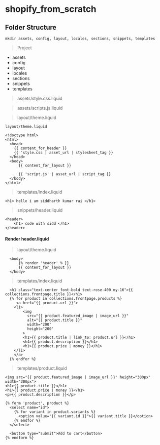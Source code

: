 # shopify_from_scratch
## Folder Structure
```terminal
mkdir assets, config, layout, locales, sections, snippets, templates
```
> Project
- assets
- config
- layout
- locales
- sections
- snippets
- templates

> assets/style.css.liquid

> assets/scripts.js.liquid

> layout/theme.liquid
```liquid
layout/theme.liquid

<!doctype html>
<html>
  <head>
    {{ content_for_header }}
    {{ 'style.css | asset_url | stylesheet_tag }}
  </head>
  <body>
      {{ content_for_layout }}

      {{ 'script.js' | asset_url | script_tag }}
  </body>
</html>
```
> templates/index.liquid
```liquid
<h1> hello i am siddharth kumar rai </h1>
```
> snippets/header.liquid
```liquid
<header>
    <h1> code with sidd </h1>
</header>
```
#### Render header.liquid
> layout/theme.liquid
```liquid
  <body>
      {% render 'header' % }}
      {{ content_for_layout }}
  </body>
```
> templates/index.liquid
```liquid
  <h1 class="text-center font-bold text-rose-400 my-16">{{ collections.frontpage.title }}</h1>
  {% for product in collections.frontpage.products %}
     <a href="{{ product.url }}">
    <li>
        <img
          src="{{ product.featured_image | image_url }}"
          alt="{{ product.title }}"
          width="200"
          height="200"
        >
        <h1>{{ product.title | link_to: product.url }}</h1>
        <h4>{{ product.description }}</h4>
        <h1>{{ product.price | money }}</h1>
    </li>
    </a>
  {% endfor %}
```
> templates/product.liquid
```liquid
<img src="{{ product.featured_image | image_url }}" height="300px" width="300px">
<h1>{{ product.title }}</h1>
<h1>{{ product.price | money }}</h1>
<p>{{ product.description }}</p>

{% form 'product', product %}
  <select name="id">
    {% for variant in product.variants %}
      <option value="{{ variant.id }}">{{ variant.title }}</option>
    {% endfor %}
  </select>

  <button type="submit">Add to cart</button>
{% endform %}
```




